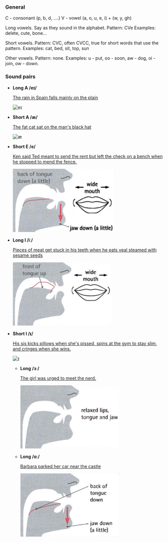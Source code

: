 ### General
C - consonant (p, b, d, ....)
V - vowel (a, o, u, e, i) + (w, y, gh)

Long vowels.
  Say as they sound in the alphabet.
  Pattern: CVe
  Examples: delete, cute, bone...

Short vowels.
  Pattern: CVC, often CVCC, true for short words that use the pattern.
  Examples: cat, bed, sit, top, sun

Other vowels.
  Pattern: none.
  Examples: u - put, oo - soon, aw - dog, oi - join, ow - down.

### Sound pairs

- **Long A /eɪ/**

  [The rain in Spain falls mainly on the plain](http://thesmallguidesite.com/tonguetwister/tonguetwister_ei.html)

  <img src="/images/eɪ.png" alt="eɪ" height=200/>

- **Short A /æ/**

  [The fat cat sat on the man's black hat](http://thesmallguidesite.com/tonguetwister/tonguetwister_ae.html)

  <img src="/images/æ.png" alt="æ" height=200/>

- **Short E /e/**

  [Ken said Ted meant to send the rent but left the check on a bench when he stopped to mend the fence.](http://thesmallguidesite.com/tonguetwister/tonguetwister_e.html)

  <img src="/images/e.png" alt="e" height=200/>

- **Long I /iː/**

  [Pieces of meat get stuck in his teeth when he eats veal steamed with sesame seeds](http://thesmallguidesite.com/tonguetwister/tonguetwister_longi.html)

  <img src="/images/iː.png" alt="iː" height=200/>

- **Short I /ɪ/**

  [His sis kicks pillows when she's pissed, spins at the gym to stay slim, and cringes when she wins.](http://thesmallguidesite.com/tonguetwister/tonguetwister_I.html)

  <img src="/images/ɪ.png" alt="ɪ" height=200/>

  - **Long /ɜː/**

    [The girl was urged to meet the nerd.](https://youtu.be/uSz_U5ThzLc?t=200)

    <img src="/images/ɜː.png" alt="ɪ" height=200/>

  - **Long /ɑː/**

    [Barbara parked her car near the castle](https://youtu.be/7ARFrKEYtkA?t=206)

    <img src="/images/ɑː.png" alt="ɪ" height=200/>

